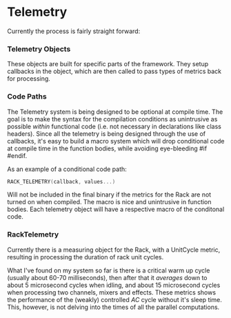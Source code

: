 # Telemetry
 
Currently the process is fairly straight forward:
 
### Telemetry Objects
 
These objects are built for specific parts of the framework. They setup callbacks in the object, which are then called to pass types of metrics back for processing.
 
### Code Paths
 
The Telemetry system is being designed to be optional at compile time. The goal is to make the syntax for the compilation conditions as unintrusive as possible *within* functional code (i.e. not necessary in declarations like class headers). Since all the telemetry is being designed through the use of callbacks, it's easy to build a macro system which will drop conditional code at compile time in the function bodies, while avoiding eye-bleeding #if #endif.
 
As an example of a conditional code path:

```C++
RACK_TELEMETRY(callback, values...)
```

Will not be included in the final binary if the metrics for the Rack are not turned on when compiled. The macro is nice and unintrusive in function bodies. Each telemetry object will have a respective macro of the conditonal code.
 
### RackTelemetry
 
Currently there is a measuring object for the Rack, with a UnitCycle metric, resulting in processing the duration of rack unit cycles.
 
What I've found on my system so far is there is a critical warm up cycle (usually about 60-70 milliseconds), then after that it *averages* down to about 5 microsecond cycles when idling, and about 15 microsecond cycles when processing two channels, mixers and effects. These metrics shows the performance of the (weakly) controlled *AC* cycle without it's sleep time. This, however, is not delving into the times of all the parallel computations.
